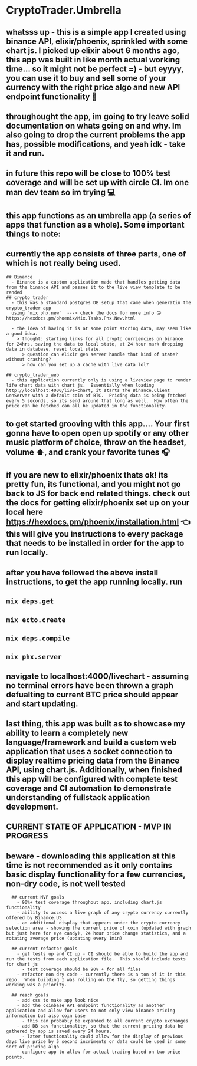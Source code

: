 # CryptoTrader.Umbrella


## whatsss up - this is a simple app I created using binance API, elixir/phoenix, sprinkled with some chart js.  I picked up elixir about 6 months ago, this app was built in like month actual working time... so it might not be perfect =) - but eyyyy, you can use it to buy and sell some of your currency with the right price algo and new API endpoint functionality 🤙

## throughought the app, im going to try leave solid documentation on whats going on and why.  Im also going to drop the current problems the app has, possible modifications, and yeah idk - take it and run.

## in future this repo will be close to 100% test coverage and will be set up with circle CI.  Im one man dev team so im trying 💻


## this app functions as an umbrella app (a series of apps that function as a whole).  Some important things to note:
  ## currently the app consists of three parts, one of which is not really being used.
    ## Binance 
      - Binance is a custom application made that handles getting data from the binance API and passes it to the live view template to be rended
    ## crypto_trader
      - this was a standard postgres DB setup that came when generatin the crypto_trader app
      using `mix phx.new`  ---> check the docs for more info 🙃 https://hexdocs.pm/phoenix/Mix.Tasks.Phx.New.html

      - the idea of having it is at some point storing data, may seem like a good idea.
        > thought: starting links for all crypto curriencies on binance for 24hrs, saving the data to local state, at 24 hour mark dropping data in database, reset local state.  
          > question can elixir gen server handle that kind of state? without crashing?
          > how can you set up a cache with live data lol?
  
    ## crypto_trader_web
      - this application currently only is using a liveview page to render life chart data with chart js.  Essentially when loading http://localhost:4000/live-chart, it starts the Binance.Client GenServer with a default coin of BTC.  Pricing data is being fetched every 5 seconds, so its send around that long as well.  How often the price can be fetched can all be updated in the functionality.

## to get started grooving with this app....  Your first gonna have to open open up spotify or any other music platform of choice, throw on the headset, volume ⬆️, and crank your favorite tunes 🎧

## if you are new to elixir/phoenix thats ok! its pretty fun, its functional, and you might not go back to JS for back end related things.  check out the docs for getting elixir/phoenix set up on your local here https://hexdocs.pm/phoenix/installation.html 👈 this will give you instructions to every package that needs to be installed in order for the app to run locally.  


## after you have followed the above install instructions, to get the app running locally. run
  ## `mix deps.get`
  ## `mix ecto.create`
  ## `mix deps.compile`
  ## `mix phx.server`

## navigate to localhost:4000/livechart - assuming no terminal errors have been thrown a graph defualting to current BTC price should appear and start updating.

## last thing, this app was built as to showcase my ability to learn a completely new language/framework and build a custom web application that uses a socket connection to display realtime pricing data from the Binance API, using chart.js. Additionally, when finished this app will be configured with complete test coverage and CI automation to demonstrate understanding of fullstack application development. 


## CURRENT STATE OF APPLICATION - MVP IN PROGRESS 
  ## beware - downloading this application at this time is not recommended as it only contains basic display functionality for a few currencies, non-dry code, is not well tested
      ## current MVP goals
        - 90%+ test coverage throughout app, including chart.js functionality
        - ability to access a live graph of any crypto currency currently offered by Binance.US
        - an additional display that appears under the crypto currency selection area - showing the current price of coin (updated with graph but just here for eye candy), 24 hour price change statistics, and a rotating average price (updating every 1min)

      ## current refactor goals
        - get tests up and CI up - CI should be able to build the app and run the tests from each application file.  This should include tests for chart js
          - test coverage should be 90% + for all files
        - refactor non dry code - currently there is a ton of it in this repo.  When building I was rolling on the fly, so getting things working was a priority.

      ## reach goals
        - add css to make app look nice
        - add the coinbase API endpoint functionality as another application and allow for users to not only view binance pricing information but also coin base 
          - this can probably be expanded to all current crypto exchanges
        - add DB sav functionality, so that the current pricing data be gathered by app is saved every 24 hours.
          - later functionality could allow for the display of previous days live price by 5 second incriments or data could be used in some sort of pricing algo
        - configure app to allow for actual trading based on two price points.


